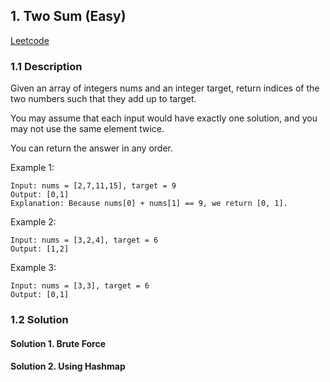 ## 1. Two Sum (Easy)

[Leetcode](https://leetcode.com/problems/two-sum/)

### 1.1 Description

Given an array of integers nums and an integer target, return indices of the two numbers such that they add up to target.

You may assume that each input would have exactly one solution, and you may not use the same element twice.

You can return the answer in any order.

Example 1:

    Input: nums = [2,7,11,15], target = 9
    Output: [0,1]
    Explanation: Because nums[0] + nums[1] == 9, we return [0, 1].

Example 2:

    Input: nums = [3,2,4], target = 6
    Output: [1,2]

Example 3:

    Input: nums = [3,3], target = 6
    Output: [0,1]

### 1.2 Solution

#### Solution 1. Brute Force

#### Solution 2. Using Hashmap
